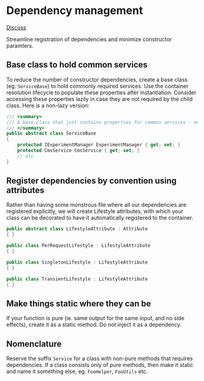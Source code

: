 # Dependency management

[Discuss](../../../code-standards/issues/3)

Streamline registration of dependencies and minimize constructor paramters.

## Base class to hold common services

To reduce the number of constructor dependencies, create a base class (eg. `ServiceBase`) to hold commonly required services. Use the container resolution lifecycle to populate these properties after instantiation. Consider accessing these properties lazily in case they are not required by the child class. Here is a non-lazy version:

```c#
/// <summary>
/// A base class that just contains properties for common services - no other logic to be added.
/// </summary>
public abstract class ServiceBase
{
    protected IExperimentManager ExperimentManager { get; set; }
    protected CmsService CmsService { get; set; }
    // etc.
}
```

## Register dependencies by convention using attributes

Rather than having some monstrous file where all our dependencies are registered explicitly, we will create Lifestyle attributes, with which your class can be decorated to have it automatically registered to the container.

```c#
public abstract class LifestyleAttribute : Attribute
{ }

public class PerRequestLifestyle : LifestyleAttribute
{ }

public class SingletonLifestyle : LifestyleAttribute
{ }

public class TransientLifestyle : LifestyleAttribute
{ }
```

## Make things static where they can be

If your function is pure (ie. same output for the same input, and no side effects), create it as a static method. Do not inject it as a dependency.

## Nomenclature

Reserve the suffix `Service` for a class with non-pure methods that requires dependencies. If a class consists only of pure methods, then make it static and name it something else, eg. `FooHelper`, `FooUtils` etc.
